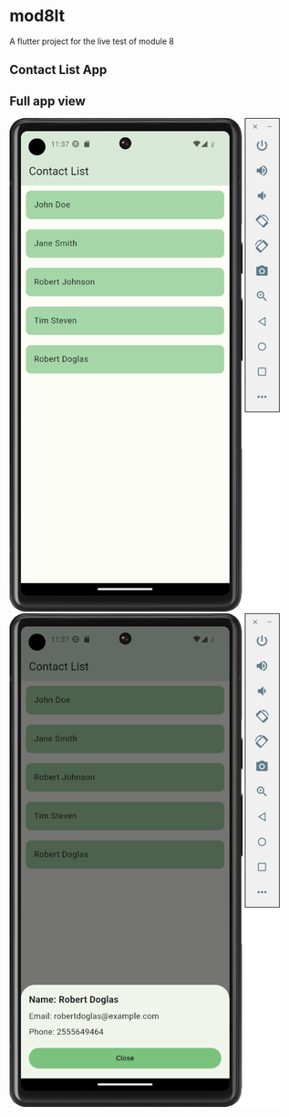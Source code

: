# mod8lt

A flutter project for the live test of module 8

## Contact List App

## Full app view
![Alt Text](assets/screenshots/ss1.png)
![Alt Text](assets/screenshots/ss2.png)







